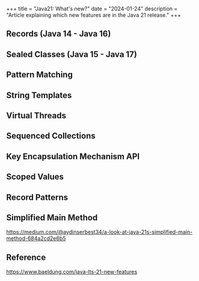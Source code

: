 +++
title = "Java21: What's new?"
date = "2024-01-24"
description = "Article explaining which new features are in the Java 21 release."
+++

## Records (Java 14 - Java 16)

## Sealed Classes (Java 15 - Java 17)

## Pattern Matching

## String Templates

## Virtual Threads

## Sequenced Collections

## Key Encapsulation Mechanism API

## Scoped Values

## Record Patterns

## Simplified Main Method
https://medium.com/@aydinserbest34/a-look-at-java-21s-simplified-main-method-684a2cd2e6b5 


## Reference

https://www.baeldung.com/java-lts-21-new-features